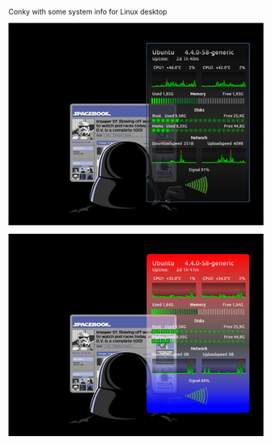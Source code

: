 Conky with some system info for Linux desktop

![alt tag](https://raw.githubusercontent.com/wim66/conky-system-lua/master/conky-system-lua/preview.png)

![alt tag](https://raw.githubusercontent.com/wim66/conky-system-lua/master/conky-system-lua/preview2.png)

